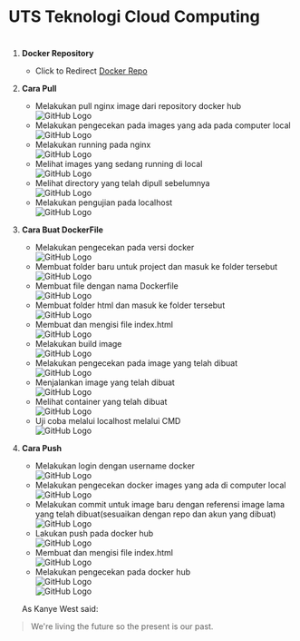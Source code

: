 # UTS Teknologi Cloud Computing <h1>
1. **Docker Repository**
    * Click to Redirect
    [Docker Repo](https://hub.docker.com/r/achjr/tcc-uts)
1. **Cara Pull**
    * Melakukan pull nginx image dari repository docker hub     
    ![GitHub Logo](/images/1.png)
    * Melakukan pengecekan pada images yang ada pada computer local     
    ![GitHub Logo](/images/2.png)
    * Melakukan running pada nginx  
    ![GitHub Logo](/images/3.png)
    * Melihat images yang sedang running di local   
    ![GitHub Logo](/images/4.png)
    * Melihat directory yang telah dipull sebelumnya    
    ![GitHub Logo](/images/5.png)
    * Melakukan pengujian pada localhost            
    ![GitHub Logo](/images/6.png)
1. **Cara Buat DockerFile**
    * Melakukan pengecekan pada versi docker     
    ![GitHub Logo](/images/7.png)
    * Membuat folder baru untuk project dan masuk ke folder tersebut     
    ![GitHub Logo](/images/8.png)
    * Membuat file dengan nama Dockerfile  
    ![GitHub Logo](/images/9.png)
    * Membuat folder html dan masuk ke folder tersebut   
    ![GitHub Logo](/images/10.png)
    * Membuat dan mengisi file index.html   
    ![GitHub Logo](/images/11.png)
    * Melakukan build image            
    ![GitHub Logo](/images/12.png)
    * Melakukan pengecekan pada image yang telah dibuat    
    ![GitHub Logo](/images/13.png)
    * Menjalankan image yang telah dibuat     
    ![GitHub Logo](/images/14.png)
    * Melihat container yang telah dibuat  
    ![GitHub Logo](/images/15.png)
    * Uji coba melalui localhost melalui CMD   
    ![GitHub Logo](/images/16.png)
1. **Cara Push**
    * Melakukan login dengan username docker     
    ![GitHub Logo](/images/17.png)
    * Melakukan pengecekan docker images yang ada di computer local     
    ![GitHub Logo](/images/18.png)
    * Melakukan commit untuk image baru dengan referensi image lama yang telah dibuat(sesuaikan dengan repo dan akun yang dibuat) 
    ![GitHub Logo](/images/19.png)
    * Lakukan push pada docker hub   
    ![GitHub Logo](/images/20.png)
    * Membuat dan mengisi file index.html   
    ![GitHub Logo](/images/21.png)
    * Melakukan pengecekan pada docker hub            
    ![GitHub Logo](/images/22.png)            
    ![GitHub Logo](/images/23.png)

    As Kanye West said:

> We're living the future so
> the present is our past.